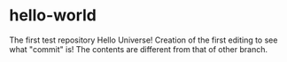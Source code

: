 # hello-world
The first test repository
Hello Universe!
Creation of the first editing to see what "commit" is!
The contents are different from that of other branch.
